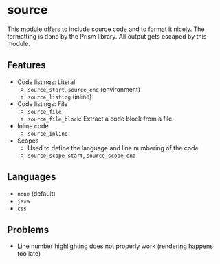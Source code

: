 # source

This module offers to include source code and to format it nicely. The formatting is done by the Prism library. All output gets escaped by this module.


## Features
- Code listings: Literal
    - `source_start`, `source_end` (environment)
    - `source_listing` (inline)
- Code listings: File
    - `source_file`
    - `source_file_block`: Extract a code block from a file
- Inline code
    - `source_inline`
- Scopes
    - Used to define the language and line numbering of the code
    - `source_scope_start`, `source_scope_end`

## Languages
- `none` (default)
- `java`
- `css`

## Problems
- Line number highlighting does not properly work (rendering happens too late)